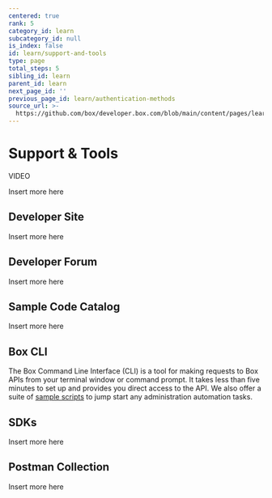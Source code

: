 ```yaml
---
centered: true
rank: 5
category_id: learn
subcategory_id: null
is_index: false
id: learn/support-and-tools
type: page
total_steps: 5
sibling_id: learn
parent_id: learn
next_page_id: ''
previous_page_id: learn/authentication-methods
source_url: >-
  https://github.com/box/developer.box.com/blob/main/content/pages/learn/support-and-tools.md
---
```

# Support & Tools

VIDEO

Insert more here

## Developer Site

Insert more here

## Developer Forum

Insert more here

## Sample Code Catalog

Insert more here

## Box CLI

<YouTube id='whxT3Bdx3E0' >

</YouTube>

The Box Command Line Interface (CLI) is a tool for making requests to Box APIs
from your terminal window or command prompt. It takes less than five minutes
to set up and provides you direct access to the API. We also offer a suite of
[sample scripts][samples] to jump start any administration automation tasks.

## SDKs

Insert more here

## Postman Collection

<Youtube id='aEILZ_tukLg'>

Insert more here

[samples]: g://cli/scripts/